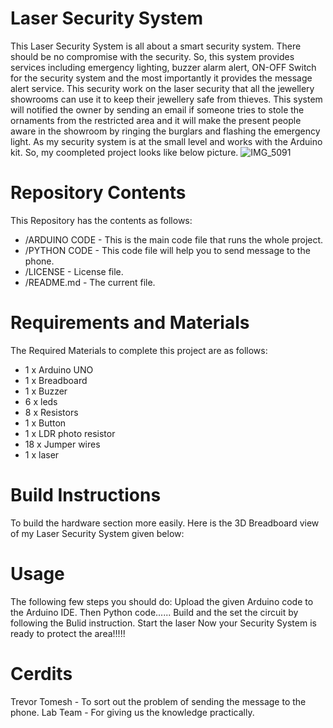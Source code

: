 # Laser Security System

This Laser Security System is all about a smart security system. There should be no compromise with the security. So, this system provides services including emergency lighting, buzzer alarm alert, ON-OFF Switch for the security system and the most importantly it provides the message alert service. This security work on the laser security that all the jewellery showrooms can use it to keep their jewellery safe from thieves. This system will notified the owner by sending an email if someone tries to stole the ornaments from the restricted area and it will make the present people aware in the showroom by ringing the burglars and flashing the emergency light. As my security system is at the small level and works with the Arduino kit. So, my coompleted project looks like below picture.
![IMG_5091](https://user-images.githubusercontent.com/72901112/101557238-34d77800-3982-11eb-94bc-a2d108b4cc91.jpg)

# Repository Contents
This Repository has the contents as follows:

* /ARDUINO CODE - This is the main code file that runs the whole project.
* /PYTHON CODE - This code file will help you to send message to the phone.
* /LICENSE - License file.
* /README.md - The current file.
# Requirements and Materials
The Required Materials to complete this project are as follows:

* 1 x Arduino UNO
* 1 x Breadboard
* 1 x Buzzer
* 6 x leds
* 8 x Resistors
* 1 x Button
* 1 x LDR photo resistor
* 18 x Jumper wires
* 1 x laser
# Build Instructions
To build the hardware section more easily. Here is the 3D Breadboard view of my Laser Security System given below:


# Usage
The following few steps you should do:
Upload the given Arduino code to the Arduino IDE.
Then Python code......
Build and the set the circuit by following the Bulid instruction.
Start the laser
Now your Security System is ready to protect the area!!!!!
# Cerdits
Trevor Tomesh - To sort out the problem of sending the message to the phone.
Lab Team - For giving us the knowledge practically.
